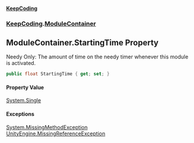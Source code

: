 #### [KeepCoding](index.md 'index')
### [KeepCoding](KeepCoding.md 'KeepCoding').[ModuleContainer](ModuleContainer.md 'KeepCoding.ModuleContainer')
## ModuleContainer.StartingTime Property
Needy Only: The amount of time on the needy timer whenever this module is activated.  
```csharp
public float StartingTime { get; set; }
```
#### Property Value
[System.Single](https://docs.microsoft.com/en-us/dotnet/api/System.Single 'System.Single')
#### Exceptions
[System.MissingMethodException](https://docs.microsoft.com/en-us/dotnet/api/System.MissingMethodException 'System.MissingMethodException')  
[UnityEngine.MissingReferenceException](https://docs.microsoft.com/en-us/dotnet/api/UnityEngine.MissingReferenceException 'UnityEngine.MissingReferenceException')  
